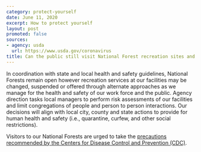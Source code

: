 ```yaml
---
category: protect-yourself
date: June 11, 2020
excerpt: How to protect yourself
layout: post
promoted: false
sources:
- agency: usda
  url: https://www.usda.gov/coronavirus
title: Can the public still visit National Forest recreation sites and facilities? If so, how can they do so safely?
---
```


In coordination with state and local health and safety guidelines, National Forests remain open however recreation services at our facilities may be changed, suspended or offered through alternate approaches as we manage for the health and safety of our work force and the public. Agency direction tasks local managers to perform risk assessments of our facilities and limit congregations of people and person to person interactions. Our decisions will align with local city, county and state actions to provide for human health and safety (i.e., quarantine, curfew, and other social restrictions).

Visitors to our National Forests are urged to take the [precautions recommended by the Centers for Disease Control and Prevention (CDC)](https://www.cdc.gov/coronavirus/2019-ncov/prevent-getting-sick/prevention.html?CDC_AA_refVal=https%3A%2F%2Fwww.cdc.gov%2Fcoronavirus%2F2019-ncov%2Fprepare%2Fprevention.html). 